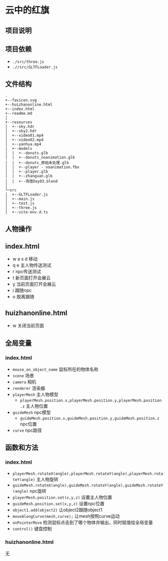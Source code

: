 # 云中的红旗

## 项目说明

## 项目依赖
- `./src/three.js`
- `.//src/GLTFLoader.js`

## 文件结构
```
.
+--favicon.svg
+--huizhanonline.html
+--index.html
+--readme.md
│
+--resources
│  +--sky.hdr
│  +--sky2.hdr
│  +--video01.mp4
│  +--video02.mp4
│  +--yanhua.mp4
|  +--models
│  |  +--donuts.glb
│  |  +--donuts_noanimation.glb
│  |  +--donuts_原始未处理.glb
│  |  +--player - noanimation.fbx
│  |  +--player.glb
│  |  +--zhanguan.glb
│  |  +--场馆Day03.blend
│
└─src
│  +--GLTFLoader.js
│  +--main.js
│  +--test.js
│  +--three.js
│  +--vite-env.d.ts
```

## 人物操作
## index.html
- w a s d 移动
- q e 主人物传送测试
- r npc传送测试
- t 新页面打开会展云
- y 当前页面打开会展云
- i 跟随npc
- o 脱离跟随

## huizhanonline.html
- w 关闭当前页面

## 全局变量
### index.html
- `mouse_on_object_name` 鼠标所在的物体名称
- `scene` 场景
- `camera` 相机
- `renderer` 渲染器
- `playerMesh` 主人物模型
  - `playerMesh.position.x,playerMesh.position.y,playerMesh.position.z` 主人物位置 
- `guideMesh` npc模型
  - `guideMesh.position.x,guideMesh.position.y,guideMesh.position.z` npc位置
- `curve` npc路径

## 函数和方法
### index.html
- `playerMesh.rotateX(angle),playerMesh.rotateY(angle),playerMesh.rotateY(angle)` 主人物旋转
- `guideMesh.rotateX(angle),guideMesh.rotateY(angle),guideMesh.rotateY(angle)` npc旋转
- `playerMesh.position.set(x,y,z)` 设置主人物位置
- `guideMesh.position.set(x,y,z)` 设置npc位置
- `object1.add(object2)` 让object2跟随object1
- `moveAlongCurve(mesh,curve);` 让mesh按照curve运动
- `onPointerMove` 检测鼠标点击到了哪个物体并输出，同时赋值给全局变量
- `control()` 键盘控制

### huizhanonline.html
无